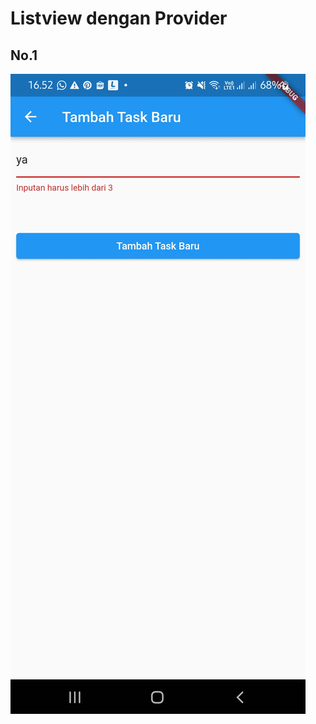 # Listview dengan Provider

## No.1
![alt text](https://github.com/yobipratama/UTS_Listfiew_Flutter/blob/sqflite/image/1.jpg)
